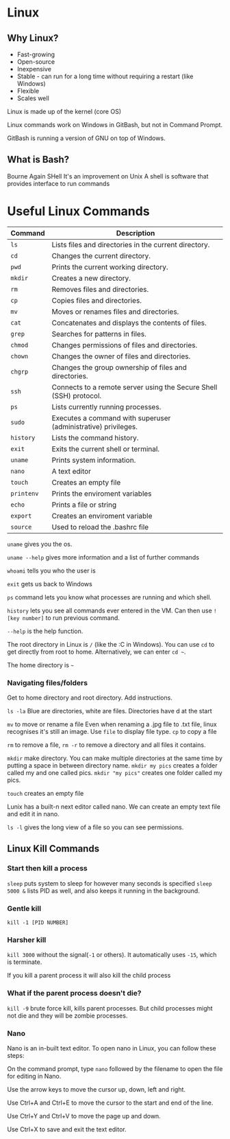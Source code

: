 # Linux

## Why Linux?
- Fast-growing
- Open-source
- Inexpensive
- Stable - can run for a long time without requiring a restart (like Windows)
- Flexible
- Scales well

Linux is made up of the kernel (core OS)


Linux commands work on Windows in GitBash, but not in Command Prompt.

GitBash is running a version of GNU on top of Windows.

## What is Bash?
Bourne Again SHell
It's an improvement on Unix
A shell is software that provides interface to run commands

# Useful Linux Commands

| Command   | Description                                                        |
|-----------|--------------------------------------------------------------------|
| `ls`      | Lists files and directories in the current directory.              |
| `cd`      | Changes the current directory.                                     |
| `pwd`     | Prints the current working directory.                              |
| `mkdir`   | Creates a new directory.                                           |
| `rm`      | Removes files and directories.                                     |
| `cp`      | Copies files and directories.                                      |
| `mv`      | Moves or renames files and directories.                            |
| `cat`     | Concatenates and displays the contents of files.                   |
| `grep`    | Searches for patterns in files.                                    |
| `chmod`   | Changes permissions of files and directories.                      |
| `chown`   | Changes the owner of files and directories.                        |
| `chgrp`   | Changes the group ownership of files and directories.              |
| `ssh`     | Connects to a remote server using the Secure Shell (SSH) protocol. |
| `ps`      | Lists currently running processes.                                 |
| `sudo`    | Executes a command with superuser (administrative) privileges.     |
| `history` | Lists the command history.                                         |
| `exit`    | Exits the current shell or terminal.                               |
| `uname`   | Prints system information.                                         |
| `nano`    | A text editor                                                      |
| `touch`   | Creates an empty file                                              |
| `printenv`| Prints the enviroment variables                                    |
| `echo`    | Prints a file or string                                            |
| `export`  | Creates an enviroment variable                                     |
| `source`  | Used to reload the .bashrc file                                    |


`uname` gives you the os.

`uname --help` gives more information and a list of further commands

`whoami` tells you who the user is

`exit` gets us back to Windows


`ps` command lets you know what processes are running and which shell.

`history` lets you see all commands ever entered in the VM. Can then use `![key number]` to run previous command.

`--help` is the help function.

The root directory in Linux is `/` (like the :C in Windows). You can use `cd` to get directly from root to home. Alternatively, we can enter `cd ~`.

The home directory is `~`

### Navigating files/folders
Get to home directory and root directory. Add instructions.

`ls -la` 
Blue are directories, white are files. Directories have d at the start

`mv` to move or rename a file
Even when renaming a .jpg file to .txt file, linux recognises it's still an image. Use `file` to display file type.
`cp` to copy a file

`rm` to remove a file, `rm -r` to remove a directory and all files it contains.

`mkdir` make directory. You can make multiple directories at the same time by putting a space in between directory name. `mkdir my pics` creates a folder called my and one called pics. `mkdir "my pics"` creates one folder called my pics.

`touch` creates an empty file

Lunix has a built-n next editor called nano. We can create an empty text file and edit it in nano.

`ls -l` gives the long view of a file so you can see permissions.

## Linux Kill Commands
### Start then kill a process
`sleep` puts system to sleep for however many seconds is specified
`sleep 5000 &` lists PID as well, and also keeps it running in the background.
### Gentle kill
`kill -1 [PID NUMBER]`

### Harsher kill
`kill 3000` without the signal(`-1` or others). It automatically uses `-15`, which is terminate.

If you kill a parent process it will also kill the child process

### What if the parent process doesn't die?
`kill -9` brute force kill, kills parent processes. But child processes might not die and they will be zombie processes.

### Nano
Nano is an in-built text editor. To open nano in Linux, you can follow these steps:

On the command prompt, type `nano` followed by the filename to open the file for editing in Nano.

Use the arrow keys to move the cursor up, down, left and right.

Use Ctrl+A and Ctrl+E to move the cursor to the start and end of the line.

Use Ctrl+Y and Ctrl+V to move the page up and down.

Use Ctrl+X to save and exit the text editor.
